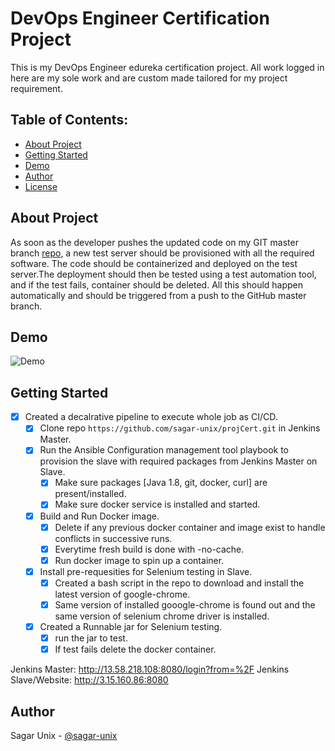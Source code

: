 # **DevOps Engineer Certification Project** #
This is my DevOps Engineer edureka certification project. All work logged in here are my sole work and are custom made tailored for my project requirement.

## Table of Contents:
  - [About Project](#about-project)
  - [Getting Started](#getting-started)
  - [Demo](#usage)
  - [Author](#author)
  - [License](#license)

## About Project ##
As soon as the developer pushes the updated code on my GIT master branch [repo][1], a new test server should be provisioned with all the required software. The code should be containerized and deployed on the test server.The deployment should then be tested using a test automation tool, and if the test fails, container should be deleted. All this should happen automatically and should be triggered from a push to the GitHub master branch.

## Demo
 ![Demo][2]

## Getting Started ##
- [x] Created a decalrative pipeline to execute whole job as CI/CD.
  - [x] Clone repo `https://github.com/sagar-unix/projCert.git` in Jenkins Master.
  - [x] Run the Ansible Configuration management tool playbook to provision the slave with required packages from Jenkins Master on Slave.
    - [x] Make sure packages [Java 1.8, git, docker, curl] are present/installed.
    - [x] Make sure docker service is installed and started.
  - [x] Build and Run Docker image.
    - [x] Delete if any previous docker container and image exist to handle conflicts in successive runs.
    - [x] Everytime fresh build is done with -no-cache.
    - [x] Run docker image to spin up a container.
  - [x] Install pre-requesities for Selenium testing in Slave.
    - [x] Created a bash script in the repo to download and install the latest version of google-chrome.
    - [x] Same version of installed gooogle-chrome is found out and the same version of selenium chrome driver is installed.
  - [x] Created a Runnable jar for Selenium testing.
    - [x] run the jar to test.
    - [x] If test fails delete the docker container.

Jenkins Master: http://13.58.218.108:8080/login?from=%2F
Jenkins Slave/Website: http://3.15.160.86:8080

## Author
Sagar Unix - [@sagar-unix](https://github.com/sagar-unix)

[1]: https://github.com/sagar-unix/projCert.git "Sagar-GitHub-Repo"
[2]: https://github.com/sagar-unix/devopseng/blob/master/docs/sagar_unix_demo.gif "Sagar-DevOps-Demo"